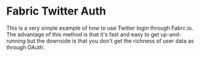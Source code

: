 Fabric Twitter Auth
=
This is a very simple example of how to use Twitter login through Fabrc.io.  The advantage of this method is that it's fast and easy to get up-and-running but the downside is that you don't get the richness of user data as through OAuth.

